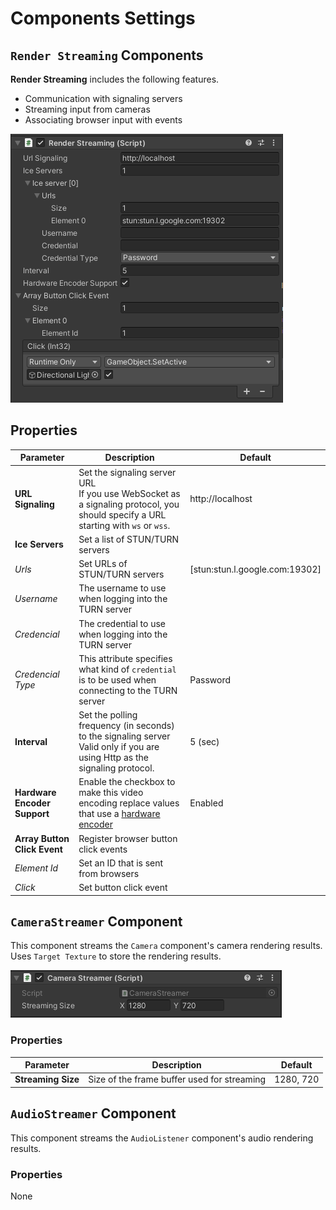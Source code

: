 # Components Settings

## `Render Streaming` Components

**Render Streaming** includes the following features.

- Communication with signaling servers
- Streaming input from cameras 
- Associating browser input with events

![Render Streaming Inspector](../images/renderstreaming_inspector.png)

## Properties

| Parameter                    | Description                                                                                                                | Default                         |
| ---------------------------- | -------------------------------------------------------------------------------------------------------------------------- | ------------------------------- |
| **URL Signaling**            | Set the signaling server URL <br>If you use WebSocket as a signaling protocol, you should specify a URL starting with `ws` or `wss`. | http://localhost                |
| **Ice Servers**              | Set a list of STUN/TURN servers                                                                                            |                                 |
| *Urls*                       | Set URLs of STUN/TURN servers                                                                                              | [stun:stun.l.google.com:19302\] |
| *Username*                   | The username to use when logging into the TURN server                                                                      |                                 |
| *Credencial*                 | The credential to use when logging into the TURN server                                                                    |                                 |
| *Credencial Type*            | This attribute specifies what kind of `credential` is to be used when connecting to the TURN server                        | Password                        |
| **Interval**                 | Set the polling frequency (in seconds) to the signaling server <br>Valid only if you are using Http as the signaling protocol. | 5 (sec)                         |
| **Hardware Encoder Support** | Enable the checkbox to make this video encoding replace values that use a [hardware encoder](../index.md#hardware-encoder) | Enabled                         |
| **Array Button Click Event** | Register browser button click events                                                                                       |                                 |
| *Element Id*                 | Set an ID that is sent from browsers                                                                                       |                                 |
| *Click*                      | Set button click event                                                                                                     |                                 |

## `CameraStreamer` Component

This component streams the `Camera` component's camera rendering results.  Uses `Target Texture` to store the rendering results.

![Camera Streamer inspector](../images/camerastreamer_inspector.png)

### Properties

| Parameter                   | Description                                                                       | Default                        |
| ---------------------------- | -------------------------------------------------------------------        | ------------------------------- |
| **Streaming Size**           | Size of the frame buffer used for streaming                              | 1280, 720                       |

## `AudioStreamer` Component

This component streams the `AudioListener` component's audio rendering results. 

### Properties

None
